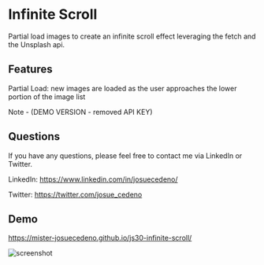 # Infinite Scroll
Partial load images to create an infinite scroll effect leveraging the fetch and the Unsplash api.

## Features
Partial Load: new images are loaded as the user approaches the lower portion of the image list

Note - (DEMO VERSION - removed API KEY)

## Questions
If you have any questions, please feel free to contact me via LinkedIn or Twitter.

LinkedIn: https://www.linkedin.com/in/josuecedeno/

Twitter: https://twitter.com/josue_cedeno


## Demo

https://mister-josuecedeno.github.io/js30-infinite-scroll/

![screenshot](https://user-images.githubusercontent.com/47830532/94295184-7a110f80-ff26-11ea-8011-786e468c1da4.gif)

